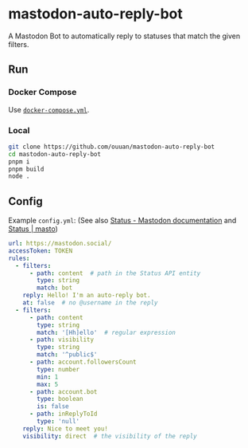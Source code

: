 # mastodon-auto-reply-bot

A Mastodon Bot to automatically reply to statuses that match the given filters.

## Run

### Docker Compose

Use [`docker-compose.yml`](docker-compose.yml).

### Local

```bash
git clone https://github.com/ouuan/mastodon-auto-reply-bot
cd mastodon-auto-reply-bot
pnpm i
pnpm build
node .
```

## Config

Example `config.yml`: (See also [Status - Mastodon documentation](https://docs.joinmastodon.org/entities/Status/) and [Status | masto](https://neet.github.io/masto.js/interfaces/Status.html))

```yaml
url: https://mastodon.social/
accessToken: TOKEN
rules:
  - filters:
      - path: content  # path in the Status API entity
        type: string
        match: bot
    reply: Hello! I'm an auto-reply bot.
    at: false  # no @username in the reply
  - filters:
      - path: content
        type: string
        match: '[Hh]ello'  # regular expression
      - path: visibility
        type: string
        match: '^public$'
      - path: account.followersCount
        type: number
        min: 1
        max: 5
      - path: account.bot
        type: boolean
        is: false
      - path: inReplyToId
        type: 'null'
    reply: Nice to meet you!
    visibility: direct  # the visibility of the reply
```
